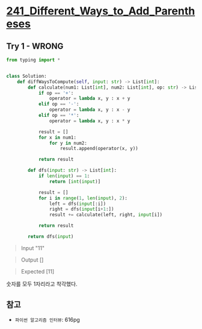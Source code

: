 # [241_Different_Ways_to_Add_Parentheses](https://leetcode.com/problems/different-ways-to-add-parentheses/)



## Try 1 - WRONG

```python
from typing import *


class Solution:
    def diffWaysToCompute(self, input: str) -> List[int]:
        def calculate(num1: List[int], num2: List[int], op: str) -> List[int]:
            if op == '+':
                operator = lambda x, y : x + y
            elif op == '-':
                operator = lambda x, y : x - y
            elif op == '*':
                operator = lambda x, y : x * y

            result = []
            for x in num1:
                for y in num2:
                    result.append(operator(x, y))

            return result

        def dfs(input: str) -> List[int]:
            if len(input) == 1:
                return [int(input)]

            result = []
            for i in range(1, len(input), 2):
                left = dfs(input[:i])
                right = dfs(input[i+1:])
                result += calculate(left, right, input[i])

            return result

        return dfs(input)
```
> Input
"11"

> Output
[]

> Expected
[11]

숫자를 모두 1자리라고 착각했다.

## 참고
- `파이썬 알고리즘 인터뷰`: 616pg